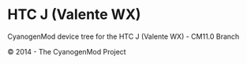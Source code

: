HTC J (Valente WX)
=================

CyanogenMod device tree for the HTC J (Valente WX) - CM11.0 Branch

© 2014 - The CyanogenMod Project
